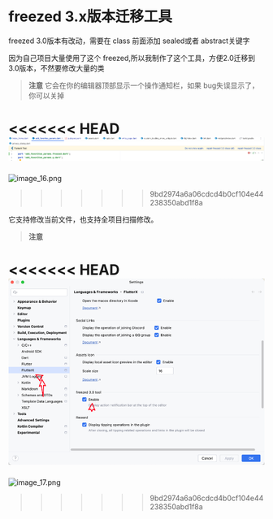 # freezed 3.x版本迁移工具

freezed 3.0版本有改动，需要在 class 前面添加 sealed或者 abstract关键字


因为自己项目大量使用了这个 freezed,所以我制作了这个工具，方便2.0迁移到 3.0版本，不然要修改大量的类


> **注意** 它会在你的编辑器顶部显示一个操作通知栏，如果 bug失误显示了， 你可以关掉


<<<<<<< HEAD
![image_16.png](../../assets/images/image_16.png)
=======
![image_16.png](/images/image_16.png)
>>>>>>> 9bd2974a6a06cdcd4b0cf104e44238350abd1f8a


它支持修改当前文件，也支持全项目扫描修改。


> **注意**


<<<<<<< HEAD
![image_17.png](../../assets/images/image_17.png)
=======
![image_17.png](/images/image_17.png)
>>>>>>> 9bd2974a6a06cdcd4b0cf104e44238350abd1f8a


